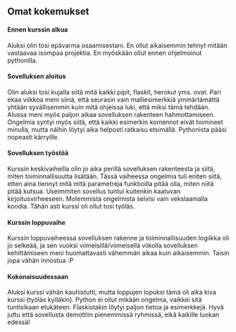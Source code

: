 ## Omat kokemukset

#### Ennen kurssin alkua
Aluksi olin tosi epävarma osaamisestani. En ollut aikaisemmin tehnyt mitään vastaavaa isompaa projektia. En myöskään ollut ennen ohjelmoinut pythonilla.
 
#### Sovelluksen aloitus
Olin aluksi tosi kujalla siitä mitä kaikki pipit, flaskit, herokut yms. ovat. Pari ekaa viikkoa meni siinä, että seurasin vain malliesimerkkiä ymmärtämättä yhtään syvällisemmin kuin mitä ohjeissa luki, että miksi tämä tehdään. 
Alussa meni myös paljon aikaa sovelluksen rakenteen hahmottamiseen. Ongelmia syntyi myös siitä, että kaikki esimerkin komennot eivät toimineet minulla, mutta näihin löytyi aika helposti ratkaisu etsimällä. Pythonista pääsi nopeasti kärryille.

#### Sovelluksen työstöä
Kurssin keskivaiheilla olin jo aika perillä sovelluksen rakenteesta ja siitä, miten toiminnallisuutta lisätään. Tässä vaiheessa ongelmia tuli eniten siitä, etten aina tiennyt mitä mitä parametreja funktioilla pitää olla, miten niitä pitää kutsua.
Useimmiten sovellus tuntui kuitenkin kaatuvan kirjoitusvirheeseen. Molemmista ongelmista selvisi vain vekslaamalla koodia. Tähän asti kurssi oli ollut tosi työläs.

#### Kurssin loppuvaihe
Kurssin loppuvaiheessa sovelluksen rakenne ja toiminnallisuuden logiikka oli jo selkeää, ja sen vuoksi viimeisillä/viimeisellä viikolla sovelluksen kehittämiseen meni huomattavasti vähemmän aikaa kuin aikaisemmin. Taisin jopa vähän innostua :P

#### Kokonaisuudessaan
Aluksi kurssi vähän kauhistutti, mutta loppujen lopuksi tämä oli aika kiva kurssi (työläs kylläkin). Python ei ollut mikään ongelma, vaikkei sitä tuntisikaan etukäteen. Flaskistakin löytyi paljon tietoa ja esimerkkejä. Hyvä juttu että sovellusta demottiin pienemmissä ryhmissä, eikä kaikille luokan edessä!
